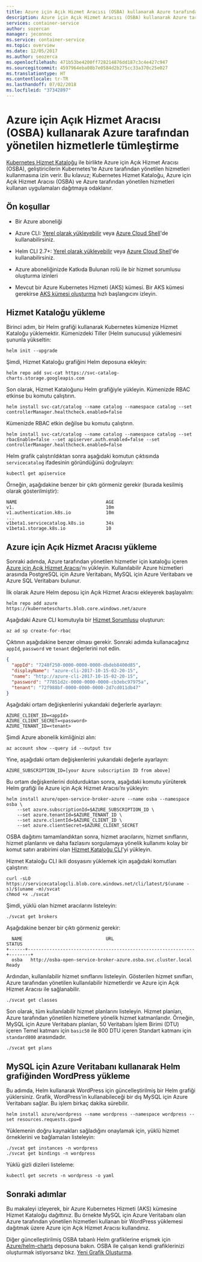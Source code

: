 ```yaml
---
title: Azure için Açık Hizmet Aracısı (OSBA) kullanarak Azure tarafından yönetilen hizmetlerle tümleştirme
description: Azure için Açık Hizmet Aracısı (OSBA) kullanarak Azure tarafından yönetilen hizmetlerle tümleştirme
services: container-service
author: sozercan
manager: jeconnoc
ms.service: container-service
ms.topic: overview
ms.date: 12/05/2017
ms.author: seozerca
ms.openlocfilehash: 471b53be4200ff728214876dd187c3c4e427c947
ms.sourcegitcommit: 4597964eba08b7e0584d2b275cc33a370c25e027
ms.translationtype: HT
ms.contentlocale: tr-TR
ms.lasthandoff: 07/02/2018
ms.locfileid: "37342897"
---
```

# <a name="integrate-with-azure-managed-services-using-open-service-broker-for-azure-osba"></a>Azure için Açık Hizmet Aracısı (OSBA) kullanarak Azure tarafından yönetilen hizmetlerle tümleştirme

[Kubernetes Hizmet Kataloğu][kubernetes-service-catalog] ile birlikte Azure için Açık Hizmet Aracısı (OSBA), geliştiricilerin Kubernetes'te Azure tarafından yönetilen hizmetleri kullanmasına izin verir. Bu kılavuz; Kubernetes Hizmet Kataloğu, Azure için Açık Hizmet Aracısı (OSBA) ve Azure tarafından yönetilen hizmetleri kullanan uygulamaları dağıtmaya odaklanır.

## <a name="prerequisites"></a>Ön koşullar
* Bir Azure aboneliği

* Azure CLI: [Yerel olarak yükleyebilir][azure-cli-install] veya [Azure Cloud Shell][azure-cloud-shell]'de kullanabilirsiniz.

* Helm CLI 2.7+: [Yerel olarak yükleyebilir][helm-cli-install] veya [Azure Cloud Shell][azure-cloud-shell]'de kullanabilirsiniz.

* Azure aboneliğinizde Katkıda Bulunan rolü ile bir hizmet sorumlusu oluşturma izinleri

* Mevcut bir Azure Kubernetes Hizmeti (AKS) kümesi. Bir AKS kümesi gerekirse [AKS kümesi oluşturma][create-aks-cluster] hızlı başlangıcını izleyin.

## <a name="install-service-catalog"></a>Hizmet Kataloğu yükleme

Birinci adım, bir Helm grafiği kullanarak Kubernetes kümenize Hizmet Kataloğu yüklemektir. Kümenizdeki Tiller (Helm sunucusu) yüklemesini şununla yükseltin:

```azurecli-interactive
helm init --upgrade
```

Şimdi, Hizmet Kataloğu grafiğini Helm deposuna ekleyin:

```azurecli-interactive
helm repo add svc-cat https://svc-catalog-charts.storage.googleapis.com
```

Son olarak, Hizmet Kataloğunu Helm grafiğiyle yükleyin. Kümenizde RBAC etkinse bu komutu çalıştırın.

```azurecli-interactive
helm install svc-cat/catalog --name catalog --namespace catalog --set controllerManager.healthcheck.enabled=false
```

Kümenizde RBAC etkin değilse bu komutu çalıştırın.

```azurecli-interactive
helm install svc-cat/catalog --name catalog --namespace catalog --set rbacEnable=false --set apiserver.auth.enabled=false --set controllerManager.healthcheck.enabled=false
```

Helm grafik çalıştırıldıktan sonra aşağıdaki komutun çıktısında `servicecatalog` ifadesinin göründüğünü doğrulayın:

```azurecli-interactive
kubectl get apiservice
```

Örneğin, aşağıdakine benzer bir çıktı görmeniz gerekir (burada kesilmiş olarak gösterilmiştir):

```
NAME                                 AGE
v1.                                  10m
v1.authentication.k8s.io             10m
...
v1beta1.servicecatalog.k8s.io        34s
v1beta1.storage.k8s.io               10
```

## <a name="install-open-service-broker-for-azure"></a>Azure için Açık Hizmet Aracısı yükleme

Sonraki adımda, Azure tarafından yönetilen hizmetler için kataloğu içeren [Azure için Açık Hizmet Aracısı][open-service-broker-azure]'nı yükleyin. Kullanılabilir Azure hizmetleri arasında PostgreSQL için Azure Veritabanı, MySQL için Azure Veritabanı ve Azure SQL Veritabanı bulunur.

İlk olarak Azure Helm deposu için Açık Hizmet Aracısı ekleyerek başlayalım:

```azurecli-interactive
helm repo add azure https://kubernetescharts.blob.core.windows.net/azure
```

Aşağıdaki Azure CLI komutuyla bir [Hizmet Sorumlusu][create-service-principal] oluşturun:

```azurecli-interactive
az ad sp create-for-rbac
```

Çıktının aşağıdakine benzer olması gerekir. Sonraki adımda kullanacağınız `appId`, `password` ve `tenant` değerlerini not edin.

```JSON
{
  "appId": "7248f250-0000-0000-0000-dbdeb8400d85",
  "displayName": "azure-cli-2017-10-15-02-20-15",
  "name": "http://azure-cli-2017-10-15-02-20-15",
  "password": "77851d2c-0000-0000-0000-cb3ebc97975a",
  "tenant": "72f988bf-0000-0000-0000-2d7cd011db47"
}
```

Aşağıdaki ortam değişkenlerini yukarıdaki değerlerle ayarlayın:

```azurecli-interactive
AZURE_CLIENT_ID=<appId>
AZURE_CLIENT_SECRET=<password>
AZURE_TENANT_ID=<tenant>
```

Şimdi Azure abonelik kimliğinizi alın:

```azurecli-interactive
az account show --query id --output tsv
```

Yine, aşağıdaki ortam değişkenlerini yukarıdaki değerle ayarlayın:

```azurecli-interactive
AZURE_SUBSCRIPTION_ID=[your Azure subscription ID from above]
```

Bu ortam değişkenlerini doldurduktan sonra, aşağıdaki komutu yürüterek Helm grafiği ile Azure için Açık Hizmet Aracısı’nı yükleyin:

```azurecli-interactive
helm install azure/open-service-broker-azure --name osba --namespace osba \
    --set azure.subscriptionId=$AZURE_SUBSCRIPTION_ID \
    --set azure.tenantId=$AZURE_TENANT_ID \
    --set azure.clientId=$AZURE_CLIENT_ID \
    --set azure.clientSecret=$AZURE_CLIENT_SECRET
```

OSBA dağıtımı tamamlandıktan sonra, hizmet aracılarını, hizmet sınıflarını, hizmet planlarını ve daha fazlasını sorgulamaya yönelik kullanımı kolay bir komut satırı arabirimi olan [Hizmet Kataloğu CLI][service-catalog-cli]'yi yükleyin.

Hizmet Kataloğu CLI ikili dosyasını yüklemek için aşağıdaki komutları çalıştırın:

```azurecli-interactive
curl -sLO https://servicecatalogcli.blob.core.windows.net/cli/latest/$(uname -s)/$(uname -m)/svcat
chmod +x ./svcat
```

Şimdi, yüklü olan hizmet aracılarını listeleyin:

```azurecli-interactive
./svcat get brokers
```

Aşağıdakine benzer bir çıktı görmeniz gerekir:

```
  NAME                               URL                                STATUS
+------+--------------------------------------------------------------+--------+
  osba   http://osba-open-service-broker-azure.osba.svc.cluster.local   Ready
```

Ardından, kullanılabilir hizmet sınıflarını listeleyin. Gösterilen hizmet sınıfları, Azure tarafından yönetilen kullanılabilir hizmetlerdir ve Azure için Açık Hizmet Aracısı ile sağlanabilir.

```azurecli-interactive
./svcat get classes
```

Son olarak, tüm kullanılabilir hizmet planlarını listeleyin. Hizmet planları, Azure tarafından yönetilen hizmetlere yönelik hizmet katmanlarıdır. Örneğin, MySQL için Azure Veritabanı planları, 50 Veritabanı İşlem Birimi (DTU) içeren Temel katmanı için `basic50` ile 800 DTU içeren Standart katmanı için `standard800` arasındadır.

```azurecli-interactive
./svcat get plans
```

## <a name="install-wordpress-from-helm-chart-using-azure-database-for-mysql"></a>MySQL için Azure Veritabanı kullanarak Helm grafiğinden WordPress yükleme

Bu adımda, Helm kullanarak WordPress için güncelleştirilmiş bir Helm grafiği yüklersiniz. Grafik, WordPress’in kullanabileceği bir dış MySQL için Azure Veritabanı sağlar. Bu işlem birkaç dakika sürebilir.

```azurecli-interactive
helm install azure/wordpress --name wordpress --namespace wordpress --set resources.requests.cpu=0
```

Yüklemenin doğru kaynakları sağladığını onaylamak için, yüklü hizmet örneklerini ve bağlamaları listeleyin:

```azurecli-interactive
./svcat get instances -n wordpress
./svcat get bindings -n wordpress
```

Yüklü gizli dizileri listeleme:

```azurecli-interactive
kubectl get secrets -n wordpress -o yaml
```

## <a name="next-steps"></a>Sonraki adımlar

Bu makaleyi izleyerek, bir Azure Kubernetes Hizmeti (AKS) kümesine Hizmet Kataloğu dağıttınız. Bu örnekte MySQL için Azure Veritabanı olan Azure tarafından yönetilen hizmetleri kullanan bir WordPress yüklemesi dağıtmak üzere Azure için Açık Hizmet Aracısı kullandınız.

Diğer güncelleştirilmiş OSBA tabanlı Helm grafiklerine erişmek için [Azure/helm-charts][helm-charts] deposuna bakın. OSBA ile çalışan kendi grafiklerinizi oluşturmak istiyorsanız bkz. [Yeni Grafik Oluşturma][helm-create-new-chart].

<!-- LINKS - external -->
[helm-charts]: https://github.com/Azure/helm-charts
[helm-cli-install]: kubernetes-helm.md#install-helm-cli
[helm-create-new-chart]: https://github.com/Azure/helm-charts#creating-a-new-chart
[kubernetes-service-catalog]: https://github.com/kubernetes-incubator/service-catalog
[open-service-broker-azure]: https://github.com/Azure/open-service-broker-azure
[service-catalog-cli]: https://github.com/Azure/service-catalog-cli

<!-- LINKS - internal -->
[azure-cli-install]: /cli/azure/install-azure-cli
[azure-cloud-shell]: ../cloud-shell/overview.md
[create-aks-cluster]: ./kubernetes-walkthrough.md
[create-service-principal]: ./kubernetes-service-principal.md
